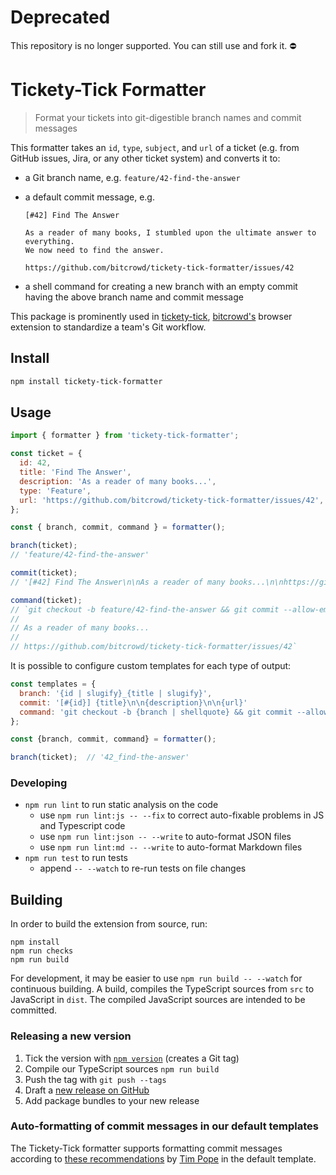 # Deprecated

This repository is no longer supported. You can still use and fork it. ⛔️

# Tickety-Tick Formatter

> Format your tickets into git-digestible branch names and commit messages

This formatter takes an `id`, `type`, `subject`, and `url` of a ticket (e.g. from GitHub issues, Jira, or any other ticket system) and converts it to:

- a Git branch name, e.g. `feature/42-find-the-answer`
- a default commit message, e.g.

  ```
  [#42] Find The Answer

  As a reader of many books, I stumbled upon the ultimate answer to everything.
  We now need to find the answer.

  https://github.com/bitcrowd/tickety-tick-formatter/issues/42
  ```

- a shell command for creating a new branch with an empty commit having the above branch name and commit message

This package is prominently used in [tickety-tick](https://github.com/bitcrowd/tickety-tick), [bitcrowd's](https://bitcrowd.net) browser extension to standardize a team's Git workflow.

## Install

```sh
npm install tickety-tick-formatter
```

## Usage

```js
import { formatter } from 'tickety-tick-formatter';

const ticket = {
  id: 42,
  title: 'Find The Answer',
  description: 'As a reader of many books...',
  type: 'Feature',
  url: 'https://github.com/bitcrowd/tickety-tick-formatter/issues/42',
};

const { branch, commit, command } = formatter();

branch(ticket);
// 'feature/42-find-the-answer'

commit(ticket);
// '[#42] Find The Answer\n\nAs a reader of many books...\n\nhttps://github.com/bitcrowd/tickety-tick-formatter/issues/42'

command(ticket);
// `git checkout -b feature/42-find-the-answer && git commit --allow-empty -m [#42] Find The Answer
//
// As a reader of many books...
//
// https://github.com/bitcrowd/tickety-tick-formatter/issues/42`
```

It is possible to configure custom templates for each type of output:

```js
const templates = {
  branch: '{id | slugify}_{title | slugify}',
  commit: '[#{id}] {title}\n\n{description}\n\n{url}'
  command: 'git checkout -b {branch | shellquote} && git commit --allow-empty -m {commit | shellquote}'
};

const {branch, commit, command} = formatter();

branch(ticket);  // '42_find-the-answer'
```

### Developing

- `npm run lint` to run static analysis on the code
  - use `npm run lint:js -- --fix` to correct auto-fixable problems in JS and Typescript code
  - use `npm run lint:json -- --write` to auto-format JSON files
  - use `npm run lint:md -- --write` to auto-format Markdown files
- `npm run test` to run tests
  - append `-- --watch` to re-run tests on file changes

## Building

In order to build the extension from source, run:

```shell
npm install
npm run checks
npm run build
```

For development, it may be easier to use `npm run build -- --watch` for continuous building.
A build, compiles the TypeScript sources from `src` to JavaScript in `dist`.
The compiled JavaScript sources are intended to be committed.

### Releasing a new version

1. Tick the version with [`npm version`](https://docs.npmjs.com/cli/v7/commands/npm-version) (creates a Git tag)
1. Compile our TypeScript sources `npm run build`
1. Push the tag with `git push --tags`
1. Draft a [new release on GitHub](https://github.com/bitcrowd/tickety-tick/releases/new)
1. Add package bundles to your new release

### Auto-formatting of commit messages in our default templates

The Tickety-Tick formatter supports formatting commit messages according to [these recommendations](https://tbaggery.com/2008/04/19/a-note-about-git-commit-messages.html) by [Tim Pope](https://github.com/tpope/) in the default template.
